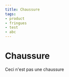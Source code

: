 ```yaml
---
title: Chaussure
tags:
- product
- fringues
- test
- abc
---
```


# Chaussure

Ceci n'est pas une chaussure

